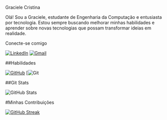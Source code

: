 Graciele Cristina 


 Olá! Sou a Graciele, estudante de Engenharia da Computação e entusiasta por tecnologia. 
 Estou sempre buscando melhorar minhas habilidades e aprender sobre novas tecnologias que possam transformar ideias em realidade.


Conecte-se comigo 

[![LinkedIn](https://img.shields.io/badge/LinkedIn-0077B5?style=for-the-badge&logo=linkedin&logoColor=white)](https://www.linkedin.com/in/Graciele-cristina-ds/)
[![Gmail](https://img.shields.io/badge/Gmail-333333?style=for-the-badge&logo=gmail&logoColor=red)](mailto:gracielecristinads@gmail.com)

##Habilidades 

[![GitHub](https://img.shields.io/badge/GitHub-100000?style=for-the-badge&logo=github&logoColor=white)](https://github.com/Gracielecds)
[![Git](https://img.shields.io/badge/Git-100000?style=for-the-badge&logo=git&logoColor=blue)

##Git Stats 

![GitHub Stats](https://github-readme-stats.vercel.app/api?username=Gracielecds&theme=transparent&bg_color=000&border_color=30A3DC&show_icons=true&icon_color=30A3DC&title_color=E94D5F&text_color=FFF)

#Minhas Contribuições 

[![GitHub Streak](https://streak-stats.demolab.com/?user=Gracielecds&theme=bear&background=000&border=30A3DC&dates=FFF)](https://git.io/streak-stats)
